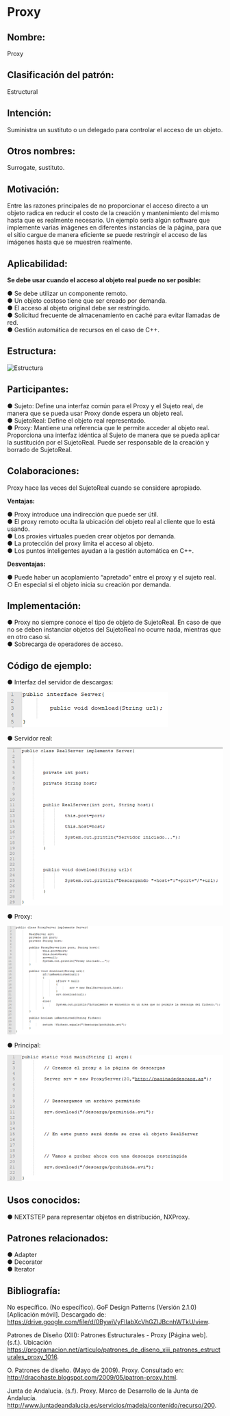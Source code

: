 # Proxy

## Nombre:

Proxy

## Clasificación del patrón:

Estructural

## Intención:

Suministra un sustituto o un delegado para controlar el acceso de un objeto.

## Otros nombres:

Surrogate, sustituto.

## Motivación:

Entre las razones principales de no proporcionar el acceso directo a un objeto radica en reducir el
costo de la creación y mantenimiento del mismo hasta que es realmente necesario. Un ejemplo
sería algún software que implemente varias imágenes en diferentes instancias de la página, para
que el sitio cargue de manera eficiente se puede restringir el acceso de las imágenes hasta que se
muestren realmente.

## Aplicabilidad:

**Se debe usar cuando el acceso al objeto real puede no ser posible:**

● Se debe utilizar un componente remoto.  
● Un objeto costoso tiene que ser creado por demanda.  
● El acceso al objeto original debe ser restringido.  
● Solicitud frecuente de almacenamiento en caché para evitar llamadas de red.  
● Gestión automática de recursos en el caso de C++.  

## Estructura:

![Estructura](https://github.com/brayanpasa99/Patrones/blob/master/Patrones%20estructurales/Proxy/Im%C3%A1genes/Estructura.png)

## Participantes:

● Sujeto: Define una interfaz común para el Proxy y el Sujeto real, de manera que se pueda
usar Proxy donde espera un objeto real.  
● SujetoReal: Define el objeto real representado.  
● Proxy: Mantiene una referencia que le permite acceder al objeto real. Proporciona una
interfaz idéntica al Sujeto de manera que se pueda aplicar la sustitución por el
SujetoReal. Puede ser responsable de la creación y borrado de SujetoReal.  

## Colaboraciones:

Proxy hace las veces del SujetoReal cuando se considere apropiado.

**Ventajas:**

● Proxy introduce una indirección que puede ser útil.  
● El proxy remoto oculta la ubicación del objeto real al cliente que lo está usando.  
● Los proxies virtuales pueden crear objetos por demanda.  
● La protección del proxy limita el acceso al objeto.  
● Los puntos inteligentes ayudan a la gestión automática en C++.  

**Desventajas:**

● Puede haber un acoplamiento “apretado” entre el proxy y el sujeto real.  
○ En especial si el objeto inicia su creación por demanda.  

## Implementación:

● Proxy no siempre conoce el tipo de objeto de SujetoReal. En caso de que no se deben
instanciar objetos del SujetoReal no ocurre nada, mientras que en otro caso sí.  
● Sobrecarga de operadores de acceso.  

## Código de ejemplo:

● Interfaz del servidor de descargas:

![Interfaz del servidor de descargas](https://github.com/brayanpasa99/Patrones/blob/master/Patrones%20estructurales/Proxy/Im%C3%A1genes/C%C3%B3digo%20de%20ejemplo%201.png)

● Servidor real:

![Servidor real](https://github.com/brayanpasa99/Patrones/blob/master/Patrones%20estructurales/Proxy/Im%C3%A1genes/C%C3%B3digo%20de%20ejemplo%202.png)

● Proxy:

![Proxy](https://github.com/brayanpasa99/Patrones/blob/master/Patrones%20estructurales/Proxy/Im%C3%A1genes/C%C3%B3digo%20de%20ejemplo%203.png)

● Principal:

![Principal](https://github.com/brayanpasa99/Patrones/blob/master/Patrones%20estructurales/Proxy/Im%C3%A1genes/C%C3%B3digo%20de%20ejemplo%204.png)

## Usos conocidos:

● NEXTSTEP para representar objetos en distribución, NXProxy.

## Patrones relacionados:

● Adapter  
● Decorator  
● Iterator  

## Bibliografía:
No específico. (No específico). GoF Design Patterns (Versión 2.1.0) [Aplicación móvil].
Descargado de: ​https://drive.google.com/file/d/0BywiVyFlIabXcVhGZlJBcnhWTkU/view​.  

Patrones de Diseño (XIII): Patrones Estructurales - Proxy [Página web]. (s.f.). Ubicación
https://programacion.net/articulo/patrones_de_diseno_xiii_patrones_estructurales_proxy_1016​.  

O. Patrones de diseño. (Mayo de 2009). Proxy. Consultado en:
http://dracohaste.blogspot.com/2009/05/patron-proxy.html​.  

Junta de Andalucía. (s.f). Proxy. Marco de Desarrollo de la Junta de Andalucía.
http://www.juntadeandalucia.es/servicios/madeja/contenido/recurso/200​.
